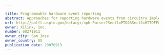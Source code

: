 ```yaml
---

title: Programmable hardware event reporting
abstract: Approaches for reporting hardware events from circuitry implemented in an integrated circuit (IC). The IC is configured with a circuit to be analyzed and an event monitor circuit. A process invokes an application programming interface (API) function that references an operating system managed object. The API function includes a parameter value that references the object. The process is operated in a first manner when the object is in a first state. An interrupt signal is generated by the event monitor circuit to the processor in response to an input signal from the circuit under analysis, which initiates execution of an interrupt handler. The object is placed in a second state by the interrupt handler. The process is operated in a second manner different from the first manner in response to the object transitioning to the second state.
url: http://patft.uspto.gov/netacgi/nph-Parser?Sect1=PTO2&Sect2=HITOFF&p=1&u=%2Fnetahtml%2FPTO%2Fsearch-adv.htm&r=1&f=G&l=50&d=PALL&S1=08271911&OS=08271911&RS=08271911
owner: Xilinx, Inc.
number: 08271911
owner_city: San Jose
owner_country: US
publication_date: 20070913
---
```

